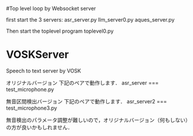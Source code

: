 #Top level loop by Websocket server

first start the 3 servers:
asr_server.py 
llm_server0.py
aques_server.py

Then start the toplevel program
toplevel0.py




# VOSKServer
Speech to text server by VOSK

オリジナルバージョン
下記のペアで動作します．
asr_server === test_microphone.py

無音区間検出バージョン
下記のペアで動作します．
asr_server2 === test_microphone3.py

無音検出のパラメータ調整が難しいので，オリジナルバージョン（何もしない）の方が良いかもしれません．


